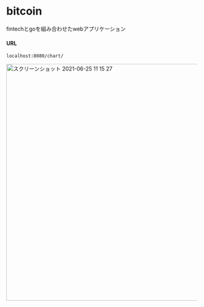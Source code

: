 # bitcoin
fintechとgoを組み合わせたwebアプリケーション  
#### URL  
```
localhost:8080/chart/
```
<img width="623" alt="スクリーンショット 2021-06-25 11 15 27" src="https://user-images.githubusercontent.com/72332745/123358776-02e8d480-d5a7-11eb-8232-c46ea2e5dce4.png">
